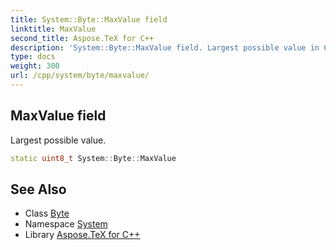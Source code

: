 ```yaml
---
title: System::Byte::MaxValue field
linktitle: MaxValue
second_title: Aspose.TeX for C++
description: 'System::Byte::MaxValue field. Largest possible value in C++.'
type: docs
weight: 300
url: /cpp/system/byte/maxvalue/
---
```

## MaxValue field


Largest possible value.

```cpp
static uint8_t System::Byte::MaxValue
```

## See Also

* Class [Byte](../)
* Namespace [System](../../)
* Library [Aspose.TeX for C++](../../../)
